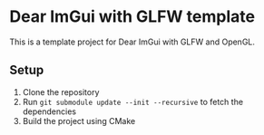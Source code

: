 # Dear ImGui with GLFW template
This is a template project for Dear ImGui with GLFW and OpenGL.

## Setup
1. Clone the repository
2. Run `git submodule update --init --recursive` to fetch the dependencies
3. Build the project using CMake